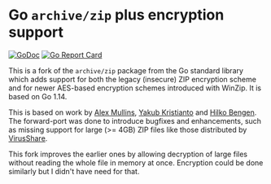 # Go `archive/zip` plus encryption support

[![GoDoc](https://godoc.org/github.com/jarnoan/zip?status.svg)](https://godoc.org/github.com/jarnoan/zip)
[![Go Report Card](https://goreportcard.com/badge/github.com/jarnoan/zip)](https://goreportcard.com/report/github.com/jarnoan/zip)

This is a fork of the `archive/zip` package from the Go standard
library which adds support for both the legacy
(insecure) ZIP encryption scheme and for newer AES-based encryption
schemes introduced with WinZip. It is based on Go 1.14.

This is based on work by [Alex Mullins](https://github.com/alexmullins/zip),
[Yakub Kristianto](https://github.com/yeka/zip) and [Hilko Bengen](https://github.com/hillu/go-archive-zip-crypto). 
The forward-port was done to introduce bugfixes and enhancements, such as missing support for large
(>= 4GB) ZIP files like those distributed by [VirusShare](https://virusshare.com/).

This fork improves the earlier ones by allowing decryption of large files
without reading the whole file in memory at once.
Encryption could be done similarly but I didn't have need for that.
